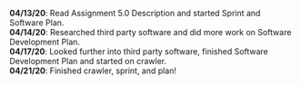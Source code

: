 **04/13/20**: Read Assignment 5.0 Description and started Sprint and
Software Plan.  
**04/14/20**: Researched third party software and did more work on Software
Development Plan.  
**04/17/20**:  Looked further into third party software, finished Software Development
Plan and started on crawler.  
**04/21/20**: Finished crawler, sprint, and plan!

